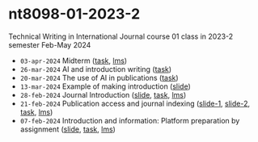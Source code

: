 # nt8098-01-2023-2
Technical Writing in International Journal course 01 class in 2023-2 semester Feb-May 2024

+ `03-apr-2024` Midterm ([task](https://github.com/dudung/nt8098-01-2023-2/issues/1), [lms]())
+ `26-mar-2024` AI and introduction writing ([task](https://github.com/dudung/nt6094-01-2023-2/issues/8))
+ `20-mar-2024` The use of AI in publications ([task](https://github.com/dudung/nt6094-01-2023-2/issues/7))
+ `13-mar-2024` Example of making introduction ([slide](https://osf.io/6fsy9))
+ `28-feb-2024` Journal Introduction ([slide](https://zenodo.org/records/7103265), [task](https://github.com/dudung/nt6094-01-2023-2/issues/5), [lms](https://edunex.itb.ac.id/courses/58912/preview/237160))
+ `21-feb-2024` Publication access and journal indexing ([slide-1](https://zenodo.org/records/7058928), [slide-2](https://zenodo.org/records/7082129), [task](https://github.com/dudung/nt6094-01-2023-2/issues/4), [lms](https://edunex.itb.ac.id/courses/58912/preview/234932))
+ `07-feb-2024` Introduction and information: Platform preparation by assignment ([slide](https://osf.io/2dscm), [task](https://github.com/dudung/nt6094-01-2023-2/issues/1), [lms](https://edunex.itb.ac.id/courses/58912/preview/225046))
